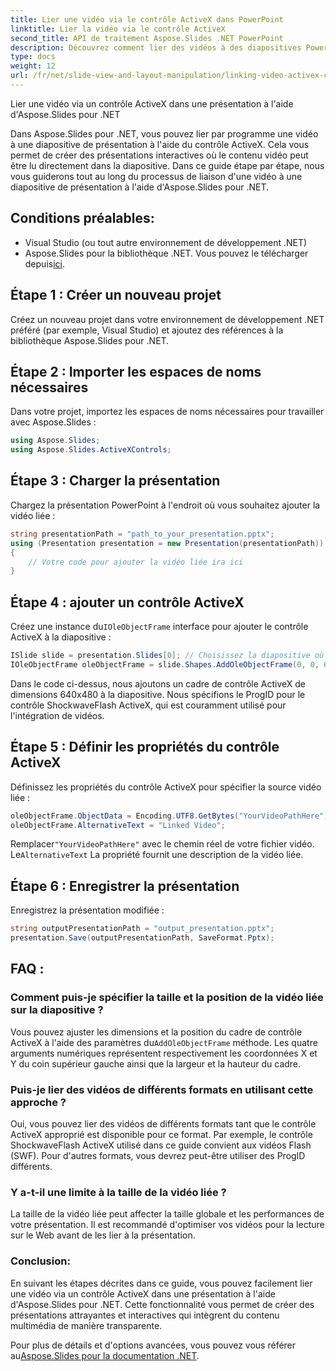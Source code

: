 ```yaml
---
title: Lier une vidéo via le contrôle ActiveX dans PowerPoint
linktitle: Lier la vidéo via le contrôle ActiveX
second_title: API de traitement Aspose.Slides .NET PowerPoint
description: Découvrez comment lier des vidéos à des diapositives PowerPoint à l'aide d'Aspose.Slides pour .NET. Ce guide étape par étape comprend le code source et des conseils pour créer des présentations interactives et attrayantes avec des vidéos liées.
type: docs
weight: 12
url: /fr/net/slide-view-and-layout-manipulation/linking-video-activex-control/
---
```

Lier une vidéo via un contrôle ActiveX dans une présentation à l'aide d'Aspose.Slides pour .NET

Dans Aspose.Slides pour .NET, vous pouvez lier par programme une vidéo à une diapositive de présentation à l'aide du contrôle ActiveX. Cela vous permet de créer des présentations interactives où le contenu vidéo peut être lu directement dans la diapositive. Dans ce guide étape par étape, nous vous guiderons tout au long du processus de liaison d'une vidéo à une diapositive de présentation à l'aide d'Aspose.Slides pour .NET.

## Conditions préalables:
- Visual Studio (ou tout autre environnement de développement .NET)
-  Aspose.Slides pour la bibliothèque .NET. Vous pouvez le télécharger depuis[ici](https://releases.aspose.com/slides/net/).

## Étape 1 : Créer un nouveau projet
Créez un nouveau projet dans votre environnement de développement .NET préféré (par exemple, Visual Studio) et ajoutez des références à la bibliothèque Aspose.Slides pour .NET.

## Étape 2 : Importer les espaces de noms nécessaires
Dans votre projet, importez les espaces de noms nécessaires pour travailler avec Aspose.Slides :

```csharp
using Aspose.Slides;
using Aspose.Slides.ActiveXControls;
```

## Étape 3 : Charger la présentation
Chargez la présentation PowerPoint à l'endroit où vous souhaitez ajouter la vidéo liée :

```csharp
string presentationPath = "path_to_your_presentation.pptx";
using (Presentation presentation = new Presentation(presentationPath))
{
    // Votre code pour ajouter la vidéo liée ira ici
}
```

## Étape 4 : ajouter un contrôle ActiveX
 Créez une instance du`IOleObjectFrame` interface pour ajouter le contrôle ActiveX à la diapositive :

```csharp
ISlide slide = presentation.Slides[0]; // Choisissez la diapositive où vous souhaitez ajouter la vidéo
IOleObjectFrame oleObjectFrame = slide.Shapes.AddOleObjectFrame(0, 0, 640, 480, "Video", "ShockwaveFlash.ShockwaveFlash.10");
```

Dans le code ci-dessus, nous ajoutons un cadre de contrôle ActiveX de dimensions 640x480 à la diapositive. Nous spécifions le ProgID pour le contrôle ShockwaveFlash ActiveX, qui est couramment utilisé pour l'intégration de vidéos.

## Étape 5 : Définir les propriétés du contrôle ActiveX
Définissez les propriétés du contrôle ActiveX pour spécifier la source vidéo liée :

```csharp
oleObjectFrame.ObjectData = Encoding.UTF8.GetBytes("YourVideoPathHere"); // Remplacer par le chemin réel du fichier vidéo
oleObjectFrame.AlternativeText = "Linked Video";
```

 Remplacer`"YourVideoPathHere"` avec le chemin réel de votre fichier vidéo. Le`AlternativeText` La propriété fournit une description de la vidéo liée.

## Étape 6 : Enregistrer la présentation
Enregistrez la présentation modifiée :

```csharp
string outputPresentationPath = "output_presentation.pptx";
presentation.Save(outputPresentationPath, SaveFormat.Pptx);
```

## FAQ :

### Comment puis-je spécifier la taille et la position de la vidéo liée sur la diapositive ?
Vous pouvez ajuster les dimensions et la position du cadre de contrôle ActiveX à l'aide des paramètres du`AddOleObjectFrame` méthode. Les quatre arguments numériques représentent respectivement les coordonnées X et Y du coin supérieur gauche ainsi que la largeur et la hauteur du cadre.

### Puis-je lier des vidéos de différents formats en utilisant cette approche ?
Oui, vous pouvez lier des vidéos de différents formats tant que le contrôle ActiveX approprié est disponible pour ce format. Par exemple, le contrôle ShockwaveFlash ActiveX utilisé dans ce guide convient aux vidéos Flash (SWF). Pour d'autres formats, vous devrez peut-être utiliser des ProgID différents.

### Y a-t-il une limite à la taille de la vidéo liée ?
La taille de la vidéo liée peut affecter la taille globale et les performances de votre présentation. Il est recommandé d'optimiser vos vidéos pour la lecture sur le Web avant de les lier à la présentation.

### Conclusion:
En suivant les étapes décrites dans ce guide, vous pouvez facilement lier une vidéo via un contrôle ActiveX dans une présentation à l'aide d'Aspose.Slides pour .NET. Cette fonctionnalité vous permet de créer des présentations attrayantes et interactives qui intègrent du contenu multimédia de manière transparente.

 Pour plus de détails et d'options avancées, vous pouvez vous référer au[Aspose.Slides pour la documentation .NET](https://reference.aspose.com/slides/net/).